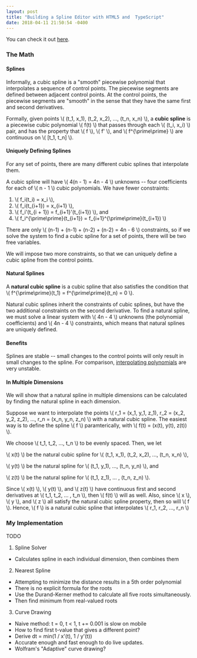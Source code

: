 ```yaml
---
layout: post
title: "Building a Spline Editor with HTML5 and  TypeScript"
date: 2018-04-11 21:50:54 -0400
---
```


You can check it out [here](http://garygurlaskie.com/some-limits).

### The Math

#### Splines
Informally, a cubic spline is a "smooth" piecewise polynomial that interpolates a sequence of control points. The piecewise segments are defined between adjacent control points. At the control points, the piecewise segments are "smooth" in the sense that they have the same first and second derivatives.

Formally, given points \\( (t_1, x_1), (t_2, x_2), ..., (t_n, x_n) \\), a __cubic spline__  is a piecewise cubic polynomial \\( f(t) \\) that passes through each \\( (t_i, x_i) \\) pair, and has the property that \\( f \\), \\( f' \\), and \\( f^{\prime\prime} \\) are continuous on \\( [t_1, t_n] \\).

#### Uniquely Defining Splines
For any set of points, there are many different cubic splines that interpolate them. 

A cubic spline will have \\( 4(n - 1) = 4n - 4 \\) unknowns -- four coefficients for each of \\( n - 1 \\) cubic polynomials. We have fewer constraints:

1. \\( f_i(t_i) = x_i \\),
2. \\( f_i(t_{i+1}) = x_{i+1} \\),
3. \\( f_i'(t_{i + 1}) = f_{i+1}'(t_{i+1}) \\), and
4. \\( f_i^{\prime\prime}(t_{i+1}) = f_{i+1}^{\prime\prime}(t_{i+1}) \\)

There are only \\( (n-1) + (n-1) + (n-2) + (n-2) = 4n - 6 \\) constraints, so if we solve the system to find a cubic spline for a set of points, there will be two free variables.

We will impose two more constraints, so that we can uniquely define a cubic spline from the control points.

#### Natural Splines

A __natural cubic spline__ is a cubic spline that also satisfies the condition that \\( f^{\prime\prime}(t_1) = f^{\prime\prime}(t_n) = 0 \\).

Natural cubic splines inherit the constraints of cubic splines, but have the two additional constraints on the second derivative. To find a natural spline, we must solve a linear system with \\( 4n - 4 \\) unknowns (the polynomial coefficients) and \\( 4n - 4 \\) constraints, which  means that natural splines are uniquely defined.

#### Benefits

Splines are stable -- small changes to the control points will only result in small changes to the spline. For comparison, [interpolating polynomials](https://en.wikipedia.org/wiki/Lagrange_polynomial) are very unstable.

#### In Multiple Dimensions

We will show that a natural spline in multiple dimensions can be calculated by finding the natural spline in each dimension.

Suppose we want to interpolate the points \\( r_1 = (x_1, y_1, z_1), r_2 = (x_2, y_2, z_2), ..., r_n = (x_n, y_n, z_n) \\) with a natural cubic spline. The easiest way is to define the spline \\( f \\) paramterically, with \\( f(t) = (x(t), y(t), z(t)) \\). 

We choose \\( t_1, t_2, ..., t_n \\) to be evenly spaced. Then, we let 

\\( x(t) \\) be the natural cubic spline for \\( (t_1, x_1), (t_2, x_2), ..., (t_n, x_n) \\), 

\\( y(t) \\) be the natural spline for \\( (t_1, y_1), ..., (t_n, y_n) \\), and 

\\( z(t) \\) be the natural spline for \\( (t_1, z_1), ... , (t_n, z_n) \\). 

Since \\( x(t) \\), \\( y(t) \\), and \\( z(t) \\) have continuous first and second derivatives at \\( t_1, t_2, ... , t_n \\), then \\( f(t) \\) will as well. Also, since \\( x \\), \\( y \\), and \\( z \\) all satisfy the natural cubic spline property, then so will \\( f \\). Hence, \\( f \\) is a natural cubic spline that interpolates \\( r_1, r_2, ..., r_n \\)

### My Implementation
TODO
1. Spline Solver
* Calculates spline in each individual dimension, then combines them

2. Nearest Spline
* Attempting to minimize the distance results in a 5th order polynomial
* There is no explicit formula for the roots
* Use the Durand-Kerner method to calculate all five roots simultaneously.
* Then find minimum from real-valued roots 

3. Curve Drawing
* Naive method: t = 0, t < 1, t += 0.001 is slow on mobile
* How to find first t-value that gives a different point?
* Derive dt = min(1 / x'(t), 1 / y'(t))
* Accurate enough and fast enough to do live updates.
* Wolfram's "Adaptive" curve drawing?


